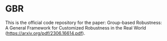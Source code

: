 # GBR
This is the official code repository for the paper: Group-based Robustness: A General Framework for Customized Robustness in the Real World (https://arxiv.org/pdf/2306.16614.pdf).
